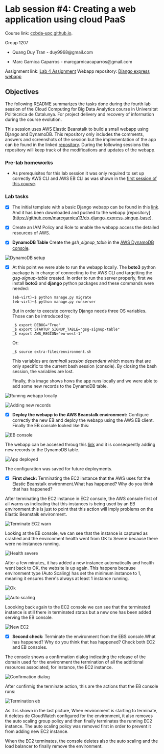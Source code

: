 # Lab session #4: Creating a web application using cloud PaaS

Course link: [ccbda-upc.github.io](https://ccbda-upc.github.io/).

Group 1207

-   Quang Duy Tran - duy9968\@gmail.com

-   Marc Garnica Caparros - marcgarnicacaparros\@gmail.com

Assignment link: [Lab 4 Assignment](https://github.com/CCBDA-UPC/Assignments-2018/blob/master/Lab04.md)
Webapp repository: [Django express webapp](https://github.com/marcgarnica13/eb-django-express-singup-base)

## Objectives

The following README summarizes the tasks done during the fourth lab session
of the Cloud Computing for Big Data Analytics course in Universitat Politècnica
de Catalunya. For project delivery and recovery of information during the course evolution.

This session uses AWS Elastic Beanstalk to build a small webapp using Django and DynamoDB. This repository only includes the comments, answers and screenshots of the session but the implementation of the app can be found in the linked [repository](https://github.com/marcgarnica13/eb-django-express-singup-base). During the following sessions this repository will keep track of the modifications and updates of the webapp.

### Pre-lab homeworks

-   As prerequisites for this lab session it was only required to set up correctly AWS CLI and AWS EB CLI as was shown in the [first session of this course](https://github.com/CCBDA-UPC/Cloud-Computing-QuickStart/blob/master/Quick-Start-AWS.md).

### Lab tasks

-  [x] The initial template with a basic Django webapp can be found in this [link](https://github.com/CCBDA-UPC/eb-django-express-signup-base). And it has been downloaded and pushed to the webapp [repository] (https://github.com/marcgarnica13/eb-django-express-singup-base).

-  [x] Create an IAM Policy and Role to enable the webapp access the detailed resources of AWS.
-  [x] **DynamoDB Table** Create the *gsh_signup_table* in the [AWS DynamoDB console](https://console.aws.amazon.com/dynamodb/home).

![DynamoDB setup](img/setup_dynamo.png)

-  [x] At this point we were able to run the webapp locally. The **boto3** python package is in charge of connecting to the AWS CLI and targetting the *gsg-signup-table* created. In order to run the server properly, first we install **boto3** and **django** python packages and these commands were needed:

  ```
  (eb-virt)~$ python manage.py migrate
  (eb-virt)~$ python manage.py runserver
  ```

  But in order to execute correclty Django needs three OS variables. Those can be introduced by:

  ```
  _$ export DEBUG="True"
  _$ export STARTUP_SIGNUP_TABLE="gsg-signup-table"
  _$ export AWS_REGION="eu-west-1"
  ```

  Or:
  ```
  _$ source extra-files/environment.sh
  ```

  This variables are *terminall session dependent* which means that are only specific to the current bash session (console). By closing the bash session, the variables are lost.

  Finally, this image shows hows the app runs locally and we were able to add some new records to the DynamoDB table.

![Runnng webapp locally](img/app_local.png)

![Adding new records](img/records_local.png)

-  [x] **Deploy the webapp to the AWS Beanstalk environment:** Configure correctly the new EB and deploy the webapp using the AWS EB client. Finally the EB console looked like this:

![EB console](img/eb_console.png)

  The webapp can be accesed throug this [link](http://gsgsignup-j4mtn-env.eu-west-1.elasticbeanstalk.com/) and it is consequently adding new records to the DynamoDB table.

![App deployed](img/deploy_app.png)

  The configuration was saved for future deployments.

-  [x] **First check:** Terminating the EC2 instance that the AWS uses fot the Elastic Beanstalk environment.What has happened? Why do you think that has happened?

 After terminating the EC2 instance in EC2 console, the AWS console first of all warns us indicating that this instances is being used by an EB environment.this is just to point that this action will imply problems on the Elastic Beanstalk environment.

 ![Terminate EC2 warn](img/warning.png)

 Looking at the EB console, we can see that the instance is captured as crashed and the environment health went from OK to Severe because there were no instances running.

 ![Health severe](img/severe.png)

 After a few minutes, it has added a new instance automatically and health went back to OK, the website is up again. This happens because environment type (Auto Scaling) has set the minimum instance to 1, meaning it ensures there's always at least 1 instance running.

 ![Ok](img/ok_1.png)

 ![Auto scaling](img/term-ec2.png)

  Loooking back again to the EC2 console we can see that the terminated instance is still there in terminated status but a new one has been added serving the EB console.

  ![New EC2](img/ec2_console.png)

-  [x] **Second check:** Terminate the environment from the EBS console.What has happened? Why do you think that has happened? Check both EC2 and EB consoles.

 The console shows a confirmation dialog indicating the release of the domain used for the environment the termination of all the additional resources associated, for instance, the EC2 instance.

 ![Confirmation dialog](img/terminate_eb.png)

 After confirmig the terminate action, this are the actions that the EB console runs:

 ![Termination eb](img/termination_eb.png)

 As it is shown in the last picture, When environment is starting to terminate, it deletes de CloudWatch configured for the environment, it also removes the auto scaling group policy and then finally terminates the running EC2 instance. The auto scaling policy was removed first in order to prevent it from adding new EC2 instance.

 When the EC2 terminates, the console deletes also the auto scaling and the load balancer to finally remove the environment. 
